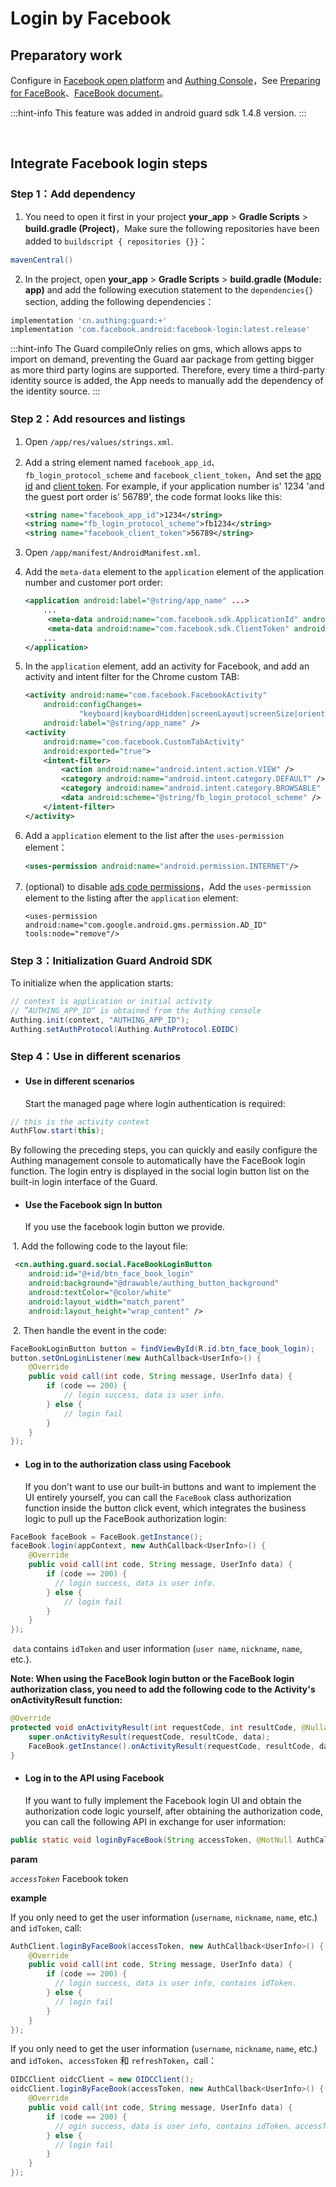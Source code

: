 # Login by Facebook

<LastUpdated/>

## Preparatory work

Configure in [Facebook open platform](https://developers.facebook.com/) and [Authing Console](https://authing.cn/)，See [Preparing for FaceBook](../../../guides/connections/social/facebook-mobile/README.md)、[FaceBook document](https://developers.facebook.com/docs/facebook-login/android)。 

:::hint-info
This feature was added in android guard sdk 1.4.8 version.
:::

<br>

## Integrate Facebook login steps

### Step 1：Add dependency

1. You need to open it first in your project **your_app** > **Gradle Scripts** > **build.gradle (Project)**，Make sure the following repositories have been added to `buildscript { repositories {}}`：

```groovy
mavenCentral() 
```

2. In the project, open **your_app** > **Gradle Scripts** > **build.gradle (Module: app)** and add the following execution statement to the  `dependencies{}` section, adding the following dependencies：

```groovy
implementation 'cn.authing:guard:+'
implementation 'com.facebook.android:facebook-login:latest.release'
```

:::hint-info
The Guard compileOnly relies on gms, which allows apps to import on demand, preventing the Guard aar package from getting bigger as more third party logins are supported. Therefore, every time a third-party identity source is added, the App needs to manually add the dependency of the identity source.
:::

### Step 2：Add resources and listings

1. Open `/app/res/values/strings.xml`.

2. Add a string element named  `facebook_app_id`、`fb_login_protocol_scheme` and `facebook_client_token`，And set the [app id](https://developers.facebook.com/docs/android/getting-started#app-id) and [client token](https://developers.facebook.com/docs/android/getting-started#client-token). For example, if your application number is' 1234 'and the guest port order is' 56789', the code format looks like this:

   ```xml
   <string name="facebook_app_id">1234</string>
   <string name="fb_login_protocol_scheme">fb1234</string>
   <string name="facebook_client_token">56789</string>
   ```

3. Open `/app/manifest/AndroidManifest.xml`.

4. Add the `meta-data` element to the `application` element of the application number and customer port order:

   ```xml
   <application android:label="@string/app_name" ...>
       ...
      	<meta-data android:name="com.facebook.sdk.ApplicationId" android:value="@string/facebook_app_id"/>
      	<meta-data android:name="com.facebook.sdk.ClientToken" android:value="@string/facebook_client_token"/>
       ...
   </application>
   ```

5. In the `application` element, add an activity for Facebook, and add an activity and intent filter for the Chrome custom TAB:

   ```xml
   <activity android:name="com.facebook.FacebookActivity"
       android:configChanges=
               "keyboard|keyboardHidden|screenLayout|screenSize|orientation"
       android:label="@string/app_name" />
   <activity
       android:name="com.facebook.CustomTabActivity"
       android:exported="true">
       <intent-filter>
           <action android:name="android.intent.action.VIEW" />
           <category android:name="android.intent.category.DEFAULT" />
           <category android:name="android.intent.category.BROWSABLE" />
           <data android:scheme="@string/fb_login_protocol_scheme" />
       </intent-filter>
   </activity>
   ```

6. Add a `application` element to the list after the `uses-permission` element：

   ```xml
   <uses-permission android:name="android.permission.INTERNET"/>
   ```

7. (optional) to disable  [ads code permissions](https://developers.facebook.com/docs/android/getting-started#ad-id-permissions)，Add the `uses-permission` element to the listing after the `application` element:

   ```
   <uses-permission android:name="com.google.android.gms.permission.AD_ID" tools:node="remove"/>
   ```

### Step 3：Initialization Guard Android SDK

To initialize when the application starts:

```java
// context is application or initial activity
// ”AUTHING_APP_ID“ is obtained from the Authing console
Authing.init(context, "AUTHING_APP_ID");
Authing.setAuthProtocol(Authing.AuthProtocol.EOIDC)
```

### Step 4：Use in different scenarios

- #### Use in different scenarios
  Start the managed page where login authentication is required:
```java
// this is the activity context
AuthFlow.start(this);
```

By following the preceding steps, you can quickly and easily configure the Authing management console to automatically have the FaceBook login function. The login entry is displayed in the social login button list on the built-in login interface of the Guard.

- #### Use the Facebook sign In button
    If you use the facebook login button we provide.

​		1. Add the following code to the layout file:

```xml
 <cn.authing.guard.social.FaceBookLoginButton
    android:id="@+id/btn_face_book_login"
    android:background="@drawable/authing_button_background"
    android:textColor="@color/white"
    android:layout_width="match_parent"
    android:layout_height="wrap_content" />
```

​		2. Then handle the event in the code:

```java
FaceBookLoginButton button = findViewById(R.id.btn_face_book_login);
button.setOnLoginListener(new AuthCallback<UserInfo>() {
    @Override
    public void call(int code, String message, UserInfo data) {
      	if (code == 200) {
        	// login success, data is user info.
       	} else {
        	// login fail
      	}
    }
});
```

- #### Log in to the authorization class using Facebook
  If you don't want to use our built-in buttons and want to implement the UI entirely yourself, you can call the `FaceBook` class authorization function inside the button click event, which integrates the business logic to pull up the FaceBook authorization login:

```java
FaceBook faceBook = FaceBook.getInstance();
faceBook.login(appContext, new AuthCallback<UserInfo>() {
    @Override
    public void call(int code, String message, UserInfo data) {
        if (code == 200) {
          // login success, data is user info.
        } else {
      		// login fail
        }
    }
});
```

​	`data` contains `idToken` and user information (`user name`, `nickname`, `name`, etc.).

**Note: When using the FaceBook login button or the FaceBook login authorization class, you need to add the following code to the Activity's onActivityResult function:**

```java
@Override
protected void onActivityResult(int requestCode, int resultCode, @Nullable Intent data) {
    super.onActivityResult(requestCode, resultCode, data);
    FaceBook.getInstance().onActivityResult(requestCode, resultCode, data);
}
```

- #### Log in to the API using Facebook

  If you want to fully implement the Facebook login UI and obtain the authorization code logic yourself, after obtaining the authorization code, you can call the following API in exchange for user information:

```java
public static void loginByFaceBook(String accessToken, @NotNull AuthCallback<UserInfo> callback)
```

**param**

*`accessToken`* Facebook token

**example**

If you only need to get the user information (`username`, `nickname`, `name`, etc.) and `idToken`, call:

```java
AuthClient.loginByFaceBook(accessToken, new AuthCallback<UserInfo>() {
    @Override
    public void call(int code, String message, UserInfo data) {
        if (code == 200) {
          // login success, data is user info, contains idToken.
        } else {
          // login fail
        }
    }
});
```

If you only need to get the user information (`username`, `nickname`, `name`, etc.) and `idToken`、`accessToken` 和 `refreshToken`，call：

```java
OIDCClient oidcClient = new OIDCClient();
oidcClient.loginByFaceBook(accessToken, new AuthCallback<UserInfo>() {
    @Override
    public void call(int code, String message, UserInfo data) {
        if (code == 200) {
          // ogin success, data is user info, contains idToken、accessToken and refreshToken.
        } else {
          // login fail
        }
    }
});
```

